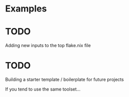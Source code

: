 # Examples

# TODO

Adding new inputs to the top flake.nix file

# TODO

Building a starter template / boilerplate for future projects

If you tend to use the same toolset...



